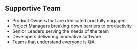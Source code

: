 ##  Supportive Team

* Product Owners that are dedicated and fully engaged
* Project Managers breaking down barriers to productivity
* Senior Leaders serving the needs of the team
* Developers delivering innovative software
* Teams that understand everyone is QA
